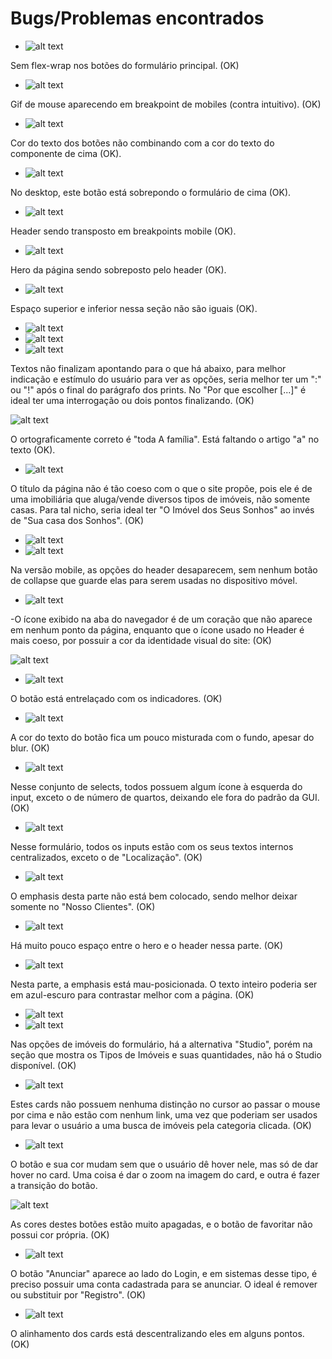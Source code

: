 # Bugs/Problemas encontrados
- ![alt text](image.png)

Sem flex-wrap nos botões do formulário principal. (OK)

- ![alt text](image-1.png) 

Gif de mouse aparecendo em breakpoint de mobiles (contra intuitivo). (OK)

- ![alt text](image-2.png)

Cor do texto dos botões não combinando com a cor do texto do componente de cima (OK).

- ![alt text](image-11.png)

No desktop, este botão está sobrepondo o formulário de cima (OK).

- ![alt text](image-3.png)

Header sendo transposto em breakpoints mobile (OK).

- ![alt text](image-4.png)

Hero da página sendo sobreposto pelo header (OK).

- ![alt text](image-5.png)

Espaço superior e inferior nessa seção não são iguais (OK).

- ![alt text](image-6.png)
- ![alt text](image-8.png)
- ![alt text](image-10.png)

Textos não finalizam apontando para o que há abaixo, para melhor indicação e estímulo do usuário para ver as opções, seria melhor ter um ":" ou "!" após o final do parágrafo dos prints. No "Por que escolher [...]" é ideal ter uma interrogação ou dois pontos finalizando. (OK)

![alt text](image-7.png)

O ortograficamente correto é "toda A família". Está faltando o artigo "a" no texto (OK).

- ![alt text](image-9.png)

O título da página não é tão coeso com o que o site propõe, pois ele é de uma imobiliária que aluga/vende diversos tipos de imóveis, não somente casas. Para tal nicho, seria ideal ter "O Imóvel dos Seus Sonhos" ao invés de "Sua casa dos Sonhos". (OK)

- ![alt text](image-13.png)
- ![alt text](image-12.png)

Na versão mobile, as opções do header desaparecem, sem nenhum botão de collapse que guarde elas para serem usadas no dispositivo móvel.

- ![alt text](image-14.png)

-O ícone exibido na aba do navegador é de um coração que não aparece em nenhum ponto da página, enquanto que o ícone usado no Header é mais coeso, por possuir a cor da identidade visual do site: (OK)

![alt text](image-15.png)

- ![alt text](image-16.png)

O botão está entrelaçado com os indicadores. (OK)

- ![alt text](image-17.png)

A cor do texto do botão fica um pouco misturada com o fundo, apesar do blur. (OK)

- ![alt text](image-18.png)

Nesse conjunto de selects, todos possuem algum ícone à esquerda do input, exceto o de número de quartos, deixando ele fora do padrão da GUI. (OK)

- ![alt text](image-19.png)

Nesse formulário, todos os inputs estão com os seus textos internos centralizados, exceto o de "Localização". (OK)

- ![alt text](image-20.png)

O emphasis desta parte não está bem colocado, sendo melhor deixar somente no "Nosso Clientes". (OK)

- ![alt text](image-21.png)

Há muito pouco espaço entre o hero e o header nessa parte. (OK)

- ![alt text](image-22.png)

Nesta parte, a emphasis está mau-posicionada. O texto inteiro poderia ser em azul-escuro para contrastar melhor com a página. (OK)

- ![alt text](image-23.png)
- ![alt text](image-24.png)

Nas opções de imóveis do formulário, há a alternativa "Studio", porém na seção que mostra os Tipos de Imóveis e suas quantidades, não há o Studio disponível. (OK)

- ![alt text](image-26.png)

Estes cards não possuem nenhuma distinção no cursor ao passar o mouse por cima e não estão com nenhum link, uma vez que poderiam ser usados para levar o usuário a uma busca de imóveis pela categoria clicada. (OK)

- ![alt text](image-27.png)

O botão e sua cor mudam sem que o usuário dê hover nele, mas só de dar hover no card. Uma coisa é dar o zoom na imagem do card, e outra é fazer a transição do botão.

![alt text](image-28.png)

As cores destes botões estão muito apagadas, e o botão de favoritar não possui cor própria. (OK)

- ![alt text](image-29.png)

O botão "Anunciar" aparece ao lado do Login, e em sistemas desse tipo, é preciso possuir uma conta cadastrada para se anunciar. O ideal é remover ou substituir por "Registro". (OK)

- ![alt text](image-30.png)

O alinhamento dos cards está descentralizando eles em alguns pontos. (OK)